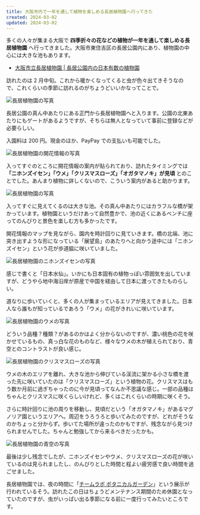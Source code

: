```yaml
---
title: 大阪市内で一年を通して植物を楽しめる長居植物園へ行ってきた
created: 2024-03-02
updated: 2024-03-02
---
```


多くの人々が集まる大阪で **四季折々の花などの植物が一年を通して楽しめる長居植物園** へ行ってきました。大阪市東住吉区の長居公園内にあり、植物園の中心には大きな池もあります。

- [大阪市立長居植物園 | 長居公園内の日本有数の植物園](https://botanical-garden.nagai-park.jp/)

訪れたのは 2 月中旬。これから暖かくなってくると虫が色々出てきそうなので、これくらいの季節に訪れるのがちょうどいいかなってことで。

![長居植物園の写真](3d18ef25-969d-4309-b04b-9401fe27e900)

長居公園の真ん中あたりにある正門から長居植物園へと入ります。公園の北東あたりにもゲートがあるようですが、そちらは無人となっていて事前に登録などが必要らしい。

入園料は 200 円。現金のほか、PayPay での支払いも可能でした。

![長居植物園の開花情報の写真](3cb446aa-de02-4085-8dd7-98556b31e700)

入ってすぐのところに開花情報の案内が貼られており、訪れたタイミングでは **「ニホンズイセン」「ウメ」「クリスマスローズ」「オガタマノキ」が見頃** とのことでした。あんまり植物に詳しくないので、こういう案内があると助かります。

![長居植物園の写真](d0984abf-1cff-40f6-a796-e4f6907f8d00)

入ってすぐに見えてくるのは大きな池。その真ん中あたりにはカラフルな橋が架かっています。植物園というだけあって自然豊かで、池の近くにあるベンチに座ってのんびりと景色を楽しむ方も多かったです。

開花情報のマップを見ながら、園内を時計回りに見ていきます。橋の北端、池に突き出すような形になっている「展望島」のあたりへと向かう途中には「ニホンズイセン」という花が歩道脇に咲いていました。

![長居植物園のニホンズイセンの写真](aaafdc51-7ae1-46f3-a79c-8971df6b8000)

感じで書くと「日本水仙」。いかにも日本固有の植物っぽい雰囲気を出していますが、どうやら地中海沿岸が原産で中国を経由して日本に渡ってきたものらしい。

道なりに歩いていくと、多くの人が集まっているエリアが見えてきました。日本人なら誰もが知っているであろう「ウメ」の花がきれいに咲いています。

![長居植物園のウメの写真](b73d7bbc-e58a-41a8-bdd8-7c52473f8600)

どういう品種？種類？があるのかはよく分からないのですが、濃い桃色の花を咲かせているもの、真っ白な花のものなど、様々なウメの木が植えられており、青空とのコントラストが良い感じ。

![長居植物園のクリスマスローズの写真](b41f7fa3-e5f3-43af-f762-504056b98100)

ウメの木のエリアを離れ、大きな池から伸びている渓流に架かる小さな橋を渡った先に咲いていたのは「クリスマスローズ」という植物の花。クリスマスはもう数か月前に過ぎちゃったのに今が見頃ってなんか不思議な感じ。一部の品種はちゃんとクリスマスに咲くらしいけれど、多くはこれくらいの時期に咲くそう。

さらに時計回りに池の周りを移動し、見頃だという「オガタマノキ」があるマグノリア園というエリアへ。周辺をうろうろと歩いてみたのですが、どれがそうなのかちょっと分からず。歩いてた場所が違ったのかもですが、残念ながら見つけられませんでした。ちゃんと勉強してから来るべきだったかも。

![長居植物園の青空の写真](753a4a20-141b-495d-f9a8-62917ccf9e00)

最後は少し残念でしたが、ニホンズイセンやウメ、クリスマスローズの花が咲いているのは見られましたし、のんびりとした時間と程よい疲労感で良い時間を過ごせました。

長居植物園では、夜の時間に「[チームラボ ボタニカルガーデン](https://www.teamlab.art/jp/e/botanicalgarden/)」という展示が行われているそう。訪れたこの日はちょうどメンテナンス期間のため休園となっていたのですが、虫がいっぱい出る季節になる前に一度行ってみたいところです。
